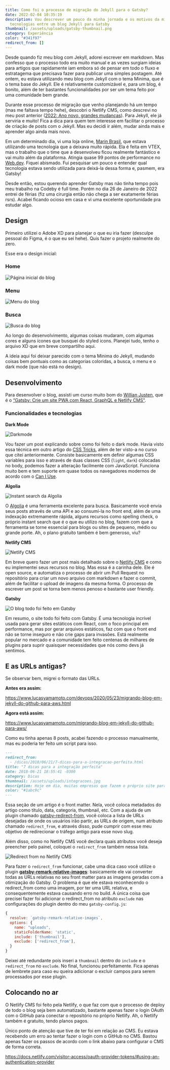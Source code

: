 ```yaml
---
title: Como foi o processo de migração do Jekyll para o Gatsby?
date: 2022-02-04 10:35:19
description: Vou descrever um pouco da minha jornada e os motivos da migração de
  tecnologias entre um blog Jekyll para Gatsby
thumbnail: /assets/uploads/gatsby-thumbnail.png
category: Experiência
color: "#341f97"
redirect_from: []
---
```

Desde quando fiz meu blog com Jekyll, adorei escrever em markdown. Mas confesso que o processo todo era muito manual e as vezes surgiam ideias para artigos que rapidamente iam embora só de pensar em todo o fluxo e estratagema que precisava fazer para publicar uma simples postagem. Até ontem, eu estava utilizando meu blog com Jekyll com o tema Minima, que é o tema base do Jekyll. Ele é relativamente customizável e, para um blog, é bonito, além de ter bastantes funcionalidades por ser um tema feito por uma comunidade bem grande.

Durante esse processo de migração que venho planejando há um tempo (mas me faltava tempo hehe), descobri o Netlify CMS, como descrevi no meu post anterior ([2022: Ano novo, grandes mudanças](https://www.lucasyamamoto.com/2022-ano-novo-grandes-mudancas/)). Para Jekyll, ele já serviria e muito! Fica a dica para quem tem interesse em facilitar o processo de criação de posts com o Jekyll. Mas eu decidi ir além, mudar ainda mais e aprender algo ainda mais novo.

Em um determinado dia, vi uma loja online, [Marin Brasil](https://www.marinbrasil.com.br/), que estava utilizando uma tecnologia que a deixava muito rápida. Ela é feita em VTEX, mas o trabalho que o time que a desenvolveu ficou realmente fantástico e vai muito além da plataforma. Atingia quase 99 pontos de performance no [Web.dev](https://web.dev). Fiquei abismado. Fui pesquisar um pouco e entender qual tecnologia estava sendo utilizada para deixá-la dessa forma e, pasmem, era Gatsby!

Desde então, estou querendo aprender Gatsby mas não tinha tempo pois meu trabalho na Codeby é full time. Porém no dia 26 de Janeiro de 2022 entrei de férias (fiz uma cirurgia então não chega a ser exatamente férias rsrs). Acabei ficando ocioso em casa e vi uma excelente oportunidade pra estudar algo.

## Design

Primeiro utilizei o Adobe XD para planejar o que eu iria fazer (desculpe pessoal do Figma, é o que eu sei hehe). Quis fazer o projeto realmente do zero.

Esse era o design inicial:

### **Home**

![Página inicial do blog](/assets/uploads/home-do-blog.png "Página inicial do blog")

### **Menu**

![Menu do blog](/assets/uploads/menu-do-blog.png "Menu do blog")

### **Busca**

![Busca do blog](/assets/uploads/busca-do-blog.png "Busca do blog")

Ao longo do desenvolvimento, algumas coisas mudaram, com algumas cores e alguns ícones que busquei do styled icons. Planejei tudo, tenho o arquivo XD que em breve compartilho aqui.

A ideia aqui foi deixar parecido com o tema Minima do Jekyll, mudando coisas bem pontuais como as categorias coloridas, a busca, o menu e o dark mode (que não está no design).

## Desenvolvimento

Para desenvolver o blog, assisti um curso muito bom do [Willian Justen](https://willianjusten.com.br/), que é o [“Gatsby: Crie um site PWA com React, GraphQL e Netlify CMS"](https://www.udemy.com/course/gatsby-crie-um-site-pwa-com-react-graphql-e-netlify-cms/).

### Funcionalidades e tecnologias

**Dark Mode**

![Darkmode](/assets/uploads/darkmode.png "Darkmode")

Vou fazer um post explicando sobre como foi feito o dark mode. Havia visto essa técnica em outro artigo do [CSS Tricks](https://css-tricks.com/easy-dark-mode-and-multiple-color-themes-in-react/), além de ter visto-a no curso que citei anteriormente. Consiste basicamente em definir algumas CSS variables para isso e através de duas classes CSS (`light`, `dark`) colocadas no body, podemos fazer a alteração facilmente com JavaScript. Funciona muito bem e tem suporte em quase todos os navegadores modernos de acordo com o [Can I Use](https://caniuse.com/css-variables).

**Algolia**

![Instant search da Algolia](/assets/uploads/screen-shot-2022-02-04-at-22.00.37.png "Instant search da Algolia")

O [Algolia](https://www.algolia.com/) é uma ferramenta excelente para busca. Basicamente você envia seus posts através de uma API e ao consumí-la no front end, além de uma indexação extremamente rápida, alguns recursos como spelling check, o próprio instant search que é o que eu utilizo no blog, fazem com que a ferramenta se torne essencial para blogs ou sites de pequeno, médio ou grande porte. Ah, o plano gratuito também é bem generoso, viu?

**Netlify CMS**

![Netlify CMS](/assets/uploads/screen-shot-2022-02-04-at-22.07.33.png "Netlify CMS")

Em breve quero fazer um post mais detalhado sobre o [Netlify CMS](http://netlifycms.org/) e como eu implementei seus recursos no blog. Mas essa é a carinha dele. Ele é open source, e automatiza o processo de abrir um Pull Request no repositório para criar um novo arquivo com markdown e fazer o commit, além de facilitar o upload de imagens da mesma forma. O processo de escrever um post se torna bem menos penoso e bastante user friendly.

**Gatsby**

![O blog todo foi feito em Gatsby](/assets/uploads/screen-shot-2022-02-04-at-22.20.15.png "O blog todo foi feito em Gatsby")

Em resumo, o site todo foi feito com Gatsby. É uma tecnologia incrível usada para gerar sites estáticos com React, com o foco principal em performance, mas por gerar arquivos estáticos, faz com que o front end não se torne inseguro e não crie gaps para invasões. Está realmente popular no mercado e a comunidade tem feito centenas de milhares de plugins para suprir quaisquer necessidades que nós como devs já sentimos.

## E as URLs antigas?

Se observar bem, migrei o formato das URLs.

**Antes era assim:**

[](https://www.lucasyamamoto.com/devops/2020/05/23/migrando-blog-em-jekyll-do-github-para-aws.html)<https://www.lucasyamamoto.com/devops/2020/05/23/migrando-blog-em-jekyll-do-github-para-aws.html>

**Agora está assim:**

[](https://www.lucasyamamoto.com/migrando-blog-em-jekyll-do-github-para-aws/)<https://www.lucasyamamoto.com/migrando-blog-em-jekyll-do-github-para-aws/>

Como eu tinha apenas 8 posts, acabei fazendo o processo manualmente, mas eu poderia ter feito um script para isso.

```markdown
---
redirect_from:
  - /dicas/2018/06/21/7-dicas-para-a-integracao-perfeita.html
title: "7 dicas para a integração perfeita"
date: 2018-06-21 18:55:41 -0300
category: Dicas
thumbnail: /assets/uploads/integracoes.jpg
description: Hoje em dia, muitas empresas que fazem o próprio site para se inserir na web decidem não abrir mão de seu ERP.
color: "#1abc9c"
---
```

Essa seção de um artigo é o front matter. Nela, você coloca metadados do artigo como título, data, categoria, thumbnail, etc. Com a ajuda de um plugin chamado [gatsby-redirect-from](https://www.gatsbyjs.com/plugins/gatsby-redirect-from/), você coloca a lista de URLs desejadas de onde os usuários irão partir, as URLs de origem, num atributo chamado `redirect_from`, e através disso, pude cumprir com esse meu objetivo de redirecionar o tráfego antigo para esse novo slug.

Além disso, como no Netlify CMS você declara quais atributos você deseja preencher pelo painel, coloquei o `redirect_from` também nessa lista.

![Redirect from no Netlify CMS](/assets/uploads/redirect_from_gif.gif "Redirect from no Netlify CMS")

Para fazer o `redirect_from` funcionar, cabe uma dica caso você utilize o plugin **[gatsby-remark-relative-images](https://www.gatsbyjs.com/plugins/gatsby-remark-relative-images/)**: basicamente ele vai converter todas as URLs relativas no seu front matter para as imagens geradas com a otimização do Gatsby. O problema é que ele estava reconhecendo o redirect_from como uma imagem, por ter uma URL relativa, e consequentemente estava causando erro no build. A única coisa que precisei fazer foi adicionar o redirect_from no atributo `exclude` nas configurações do plugin dentro do meu `gatsby-config.js`:

```jsx
{
  resolve: `gatsby-remark-relative-images`,
  options: {
    name: "uploads",
    staticFolderName: 'static',
    include: ['thumbnail'],
    exclude: ['redirect_from'],
  }
}
```

Deixei até redundante pois inseri a `thumbnail` dentro do `include` e o `redirect_from` no `exclude`. No final, funcionou perfeitamente. Fica apenas de lembrete para caso eu queira adicionar o excluir campos para serem processados por esse plugin.

## Colocando no ar

O Netlify CMS foi feito pela Netlify, o que faz com que o processo de deploy de todo o blog seja bem automatizado, bastante apenas fazer o login OAuth com o GitHub para conectar o repositório no próprio Netlify. Ah, o Netlify também é gratuito, tendo planos pagos.

Único ponto de atenção que tive de ter foi em relação ao CMS. Eu estava recebendo um erro ao tentar fazer o login com o GitHub no CMS. Bastou apenas fazer os passos de acordo com o link abaixo para configurar o CMS de forma correta.

<https://docs.netlify.com/visitor-access/oauth-provider-tokens/#using-an-authentication-provider>